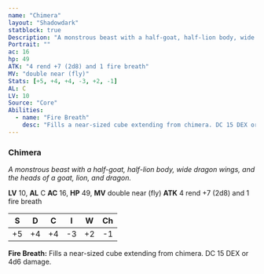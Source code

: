 ```yaml
---
name: "Chimera"
layout: "Shadowdark"
statblock: true
Description: "A monstrous beast with a half-goat, half-lion body, wide dragon wings, and the heads of a goat, lion, and dragon."
Portrait: ""
ac: 16
hp: 49
ATK: "4 rend +7 (2d8) and 1 fire breath"
MV: "double near (fly)"
Stats: [+5, +4, +4, -3, +2, -1]
AL: C
LV: 10
Source: "Core"
Abilities:
  - name: "Fire Breath"
    desc: "Fills a near-sized cube extending from chimera. DC 15 DEX or 4d6 damage."
---
```


### Chimera

_A monstrous beast with a half-goat, half-lion body, wide dragon wings, and the heads of a goat, lion, and dragon._

**LV** 10, **AL** C
**AC** 16, **HP** 49, **MV** double near (fly)
**ATK** 4 rend +7 (2d8) and 1 fire breath

|  S  |  D  |  C  |  I  |  W  |  Ch  |
|:---:|:---:|:---:|:---:|:---:|:----:|
| +5 | +4 | +4 | -3 | +2 | -1 |

**Fire Breath:** Fills a near-sized cube extending from chimera. DC 15 DEX or 4d6 damage.

